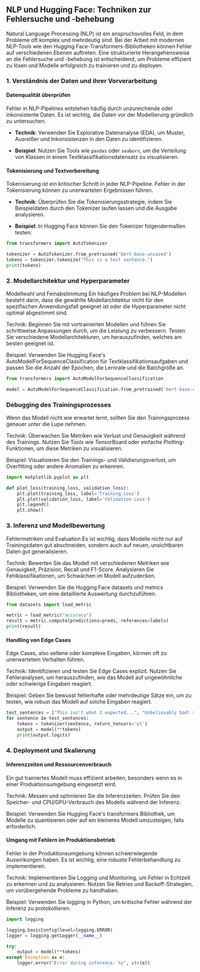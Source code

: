 ## NLP und Hugging Face: Techniken zur Fehlersuche und -behebung

Natural Language Processing (NLP) ist ein anspruchsvolles Feld, in dem Probleme oft komplex und mehrdeutig sind. Bei der Arbeit mit modernen NLP-Tools wie den Hugging Face-Transformers-Bibliotheken können Fehler auf verschiedenen Ebenen auftreten. Eine strukturierte Herangehensweise an die Fehlersuche und -behebung ist entscheidend, um Probleme effizient zu lösen und Modelle erfolgreich zu trainieren und zu deployen.

### 1. Verständnis der Daten und ihrer Vorverarbeitung

#### Datenqualität überprüfen

Fehler in NLP-Pipelines entstehen häufig durch unzureichende oder inkonsistente Daten. Es ist wichtig, die Daten vor der Modellierung gründlich zu untersuchen.

- **Technik**: Verwenden Sie Explorative Datenanalyse (EDA), um Muster, Ausreißer und Inkonsistenzen in den Daten zu identifizieren.

- **Beispiel**: Nutzen Sie Tools wie `pandas` oder `seaborn`, um die Verteilung von Klassen in einem Textklassifikationsdatensatz zu visualisieren.

#### Tokenisierung und Textvorbereitung

Tokenisierung ist ein kritischer Schritt in jeder NLP-Pipeline. Fehler in der Tokenisierung können zu unerwarteten Ergebnissen führen.

- **Technik**: Überprüfen Sie die Tokenisierungsstrategie, indem Sie Beispieldaten durch den Tokenizer laufen lassen und die Ausgabe analysieren.

- **Beispiel**: In Hugging Face können Sie den Tokenizer folgendermaßen testen:

```python
from transformers import AutoTokenizer

tokenizer = AutoTokenizer.from_pretrained('bert-base-uncased')
tokens = tokenizer.tokenize("This is a test sentence.")
print(tokens)
```

### 2. Modellarchitektur und Hyperparameter
Modellwahl und Feinabstimmung
Ein häufiges Problem bei NLP-Modellen besteht darin, dass die gewählte Modellarchitektur nicht für den spezifischen Anwendungsfall geeignet ist oder die Hyperparameter nicht optimal abgestimmt sind.

Technik: Beginnen Sie mit vortrainierten Modellen und führen Sie schrittweise Anpassungen durch, um die Leistung zu verbessern. Testen Sie verschiedene Modellarchitekturen, um herauszufinden, welches am besten geeignet ist.

Beispiel: Verwenden Sie Hugging Face's AutoModelForSequenceClassification für Textklassifikationsaufgaben und passen Sie die Anzahl der Epochen, die Lernrate und die Batchgröße an.

```python
from transformers import AutoModelForSequenceClassification

model = AutoModelForSequenceClassification.from_pretrained('bert-base-uncased', num_labels=2)

```

### Debugging des Trainingsprozesses
Wenn das Modell nicht wie erwartet lernt, sollten Sie den Trainingsprozess genauer unter die Lupe nehmen.

Technik: Überwachen Sie Metriken wie Verlust und Genauigkeit während des Trainings. Nutzen Sie Tools wie TensorBoard oder einfache Plotting-Funktionen, um diese Metriken zu visualisieren.

Beispiel: Visualisieren Sie den Trainings- und Validierungsverlust, um Overfitting oder andere Anomalien zu erkennen.

```python
import matplotlib.pyplot as plt

def plot_loss(training_loss, validation_loss):
    plt.plot(training_loss, label='Training Loss')
    plt.plot(validation_loss, label='Validation Loss')
    plt.legend()
    plt.show()

```

### 3. Inferenz und Modellbewertung
Fehlermetriken und Evaluation
Es ist wichtig, dass Modelle nicht nur auf Trainingsdaten gut abschneiden, sondern auch auf neuen, unsichtbaren Daten gut generalisieren.

Technik: Bewerten Sie das Modell mit verschiedenen Metriken wie Genauigkeit, Präzision, Recall und F1-Score. Analysieren Sie Fehlklassifikationen, um Schwächen im Modell aufzudecken.

Beispiel: Verwenden Sie die Hugging Face datasets und metrics Bibliotheken, um eine detaillierte Auswertung durchzuführen.

```python
from datasets import load_metric

metric = load_metric("accuracy")
result = metric.compute(predictions=preds, references=labels)
print(result)

```

#### Handling von Edge Cases
Edge Cases, also seltene oder komplexe Eingaben, können oft zu unerwartetem Verhalten führen.

Technik: Identifizieren und testen Sie Edge Cases explizit. Nutzen Sie Fehleranalysen, um herauszufinden, wie das Modell auf ungewöhnliche oder schwierige Eingaben reagiert.

Beispiel: Geben Sie bewusst fehlerhafte oder mehrdeutige Sätze ein, um zu testen, wie robust das Modell auf solche Eingaben reagiert.

```python
test_sentences = ["This isn't what I expected...", "Unbelievably bad! 😡"]
for sentence in test_sentences:
    tokens = tokenizer(sentence, return_tensors='pt')
    output = model(**tokens)
    print(output.logits)

```

### 4. Deployment und Skalierung
#### Inferenzzeiten und Ressourcenverbrauch
Ein gut trainiertes Modell muss effizient arbeiten, besonders wenn es in einer Produktionsumgebung eingesetzt wird.

Technik: Messen und optimieren Sie die Inferenzzeiten. Prüfen Sie den Speicher- und CPU/GPU-Verbrauch des Modells während der Inferenz.

Beispiel: Verwenden Sie Hugging Face's transformers Bibliothek, um Modelle zu quantisieren oder auf ein kleineres Modell umzusteigen, falls erforderlich.

#### Umgang mit Fehlern im Produktionsbetrieb
Fehler in der Produktionsumgebung können schwerwiegende Auswirkungen haben. Es ist wichtig, eine robuste Fehlerbehandlung zu implementieren.

Technik: Implementieren Sie Logging und Monitoring, um Fehler in Echtzeit zu erkennen und zu analysieren. Nutzen Sie Retries und Backoff-Strategien, um vorübergehende Probleme zu handhaben.

Beispiel: Verwenden Sie logging in Python, um kritische Fehler während der Inferenz zu protokollieren.

```python
import logging

logging.basicConfig(level=logging.ERROR)
logger = logging.getLogger(__name__)

try:
    output = model(**tokens)
except Exception as e:
    logger.error("Error during inference: %s", str(e))

```